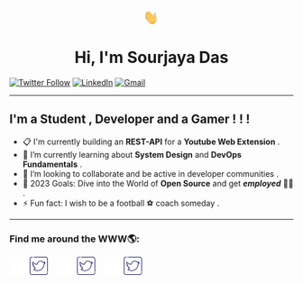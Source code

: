 <p align="center">
<img src="./img/waving-hand-joypixels.gif" alt="Girl in a jacket" width="30" height="30">
</img><h1 align="center"> Hi, I'm Sourjaya Das </h1>


[![Twitter Follow](https://img.shields.io/badge/Twitter-1DA1F2?style=for-the-badge&logo=twitter&logoColor=white)](https://twitter.com/intent/follow?screen_name=sourjaya_das)
[![LinkedIn](https://img.shields.io/badge/LinkedIn-0077B5?style=for-the-badge&logo=linkedin&logoColor=white)](https://www.linkedin.com/in/sourjaya-das/)
[![Gmail](https://img.shields.io/badge/Gmail-D14836?style=for-the-badge&logo=gmail&logoColor=white)](https://mail.google.com/mail/u/example@gmail.com/?view=cm&to=sourjayaofficial@gmail.com)
</p>

---
## I'm a **Student** , **Developer** and a Gamer ! ! !

- 📋 I'm currently building an **REST-API** for a **Youtube Web Extension** .
- 🌱 I’m currently learning about **System Design** and **DevOps Fundamentals** .
- 👯 I’m looking to collaborate and be active in developer communities .
- 🥅 2023 Goals: Dive into the World of **Open Source** and get ***employed*** 👨‍💼 .
- ⚡ Fun fact: I wish to be a football ⚽ coach someday . 

---
### Find me around the WWW🌎:

[![twitter_light](./img/twitter_light.png)](https://twitter.com/sourjaya_das#gh-dark-mode-only)
[![twitter_dark](./img/twitter_dark.png)](https://twitter.com/sourjaya_das#gh-light-mode-only)
&nbsp;&nbsp;
[![twitter_light](./img/twitter_light.png)](https://twitter.com/sourjaya_das#gh-dark-mode-only)
[![twitter_dark](./img/twitter_dark.png)](https://twitter.com/sourjaya_das#gh-light-mode-only)
&nbsp;&nbsp;
[![twitter_light](./img/twitter_light.png)](https://twitter.com/sourjaya_das#gh-dark-mode-only)
[![twitter_dark](./img/twitter_dark.png)](https://twitter.com/sourjaya_das#gh-light-mode-only)
&nbsp;&nbsp;

